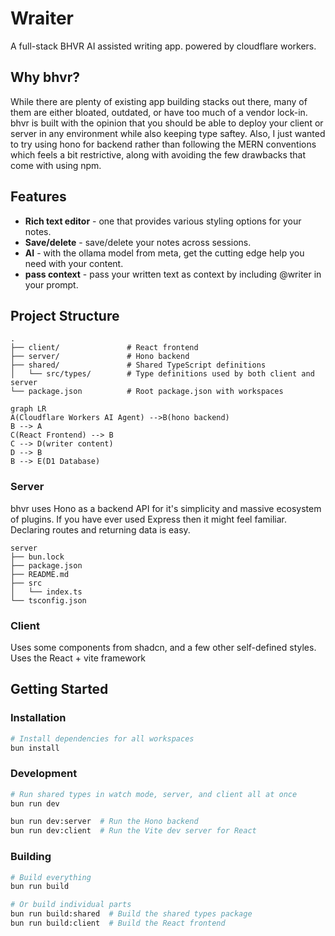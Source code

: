 # Wraiter

A full-stack BHVR AI assisted writing app.
powered by cloudflare workers.

## Why bhvr?

While there are plenty of existing app building stacks out there, many of them are either bloated, outdated, or have too much of a vendor lock-in. bhvr is built with the opinion that you should be able to deploy your client or server in any environment while also keeping type saftey. Also, I just wanted to try using hono for backend rather than following the MERN conventions which feels a bit restrictive, along with avoiding the few drawbacks that come with using npm.

## Features

- **Rich text editor** \- one that provides various styling options for your notes.
- **Save/delete** \- save/delete your notes across sessions.
- **AI** \- with the ollama model from meta, get the cutting edge help you need with your content.
- **pass context** \- pass your written text as context by including @writer in your prompt.

## Project Structure

```
.
├── client/               # React frontend
├── server/               # Hono backend
├── shared/               # Shared TypeScript definitions
│   └── src/types/        # Type definitions used by both client and server
└── package.json          # Root package.json with workspaces
```

```mermaid
graph LR
A(Cloudflare Workers AI Agent) -->B(hono backend)
B --> A
C(React Frontend) --> B
C --> D(writer content)
D --> B
B --> E(D1 Database)
```

### Server

bhvr uses Hono as a backend API for it's simplicity and massive ecosystem of plugins. If you have ever used Express then it might feel familiar. Declaring routes and returning data is easy.

```
server
├── bun.lock
├── package.json
├── README.md
├── src
│   └── index.ts
└── tsconfig.json
```

### Client

Uses some components from shadcn, and a few other self-defined styles.
Uses the React + vite framework

## Getting Started

### Installation

```bash
# Install dependencies for all workspaces
bun install
```

### Development

```bash
# Run shared types in watch mode, server, and client all at once
bun run dev

bun run dev:server  # Run the Hono backend
bun run dev:client  # Run the Vite dev server for React
```

### Building

```bash
# Build everything
bun run build

# Or build individual parts
bun run build:shared  # Build the shared types package
bun run build:client  # Build the React frontend
```
